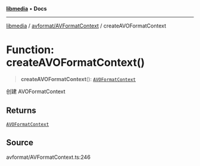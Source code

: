 [**libmedia**](../../../README.md) • **Docs**

***

[libmedia](../../../README.md) / [avformat/AVFormatContext](../README.md) / createAVOFormatContext

# Function: createAVOFormatContext()

> **createAVOFormatContext**(): [`AVOFormatContext`](../interfaces/AVOFormatContext.md)

创建 AVOFormatContext

## Returns

[`AVOFormatContext`](../interfaces/AVOFormatContext.md)

## Source

avformat/AVFormatContext.ts:246
